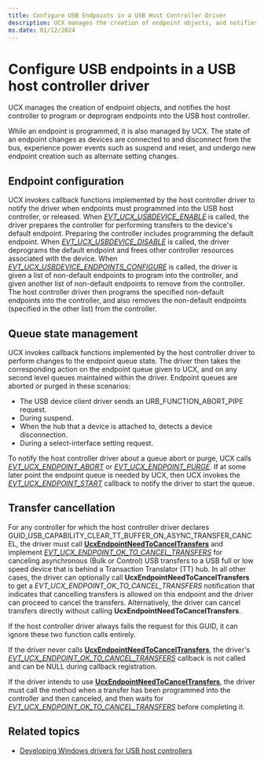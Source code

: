 ```yaml
---
title: Configure USB Endpoints in a USB Host Controller Driver
description: UCX manages the creation of endpoint objects, and notifies the host controller to program or deprogram endpoints into the USB host controller.
ms.date: 01/12/2024
---
```


# Configure USB endpoints in a USB host controller driver

UCX manages the creation of endpoint objects, and notifies the host controller to program or deprogram endpoints into the USB host controller.

While an endpoint is programmed, it is also managed by UCX. The state of an endpoint changes as devices are connected to and disconnect from the bus, experience power events such as suspend and reset, and undergo new endpoint creation such as alternate setting changes.

## Endpoint configuration

UCX invokes callback functions implemented by the host controller driver to notify the driver when endpoints must programmed into the USB host controller, or released. When *[EVT_UCX_USBDEVICE_ENABLE](/windows-hardware/drivers/ddi/ucxusbdevice/nc-ucxusbdevice-evt_ucx_usbdevice_enable)* is called, the driver prepares the controller for performing transfers to the device's default endpoint. Preparing the controller includes programming the default endpoint. When *[EVT_UCX_USBDEVICE_DISABLE](/windows-hardware/drivers/ddi/ucxusbdevice/nc-ucxusbdevice-evt_ucx_usbdevice_disable)* is called, the driver deprograms the default endpoint and frees other controller resources associated with the device. When *[EVT_UCX_USBDEVICE_ENDPOINTS_CONFIGURE](/windows-hardware/drivers/ddi/ucxusbdevice/nc-ucxusbdevice-evt_ucx_usbdevice_endpoints_configure)* is called, the driver is given a list of non-default endpoints to program into the controller, and given another list of non-default endpoints to remove from the controller. The host controller driver then programs the specified non-default endpoints into the controller, and also removes the non-default endpoints (specified in the other list) from the controller.

## Queue state management

UCX invokes callback functions implemented by the host controller driver to perform changes to the endpoint queue state. The driver then takes the corresponding action on the endpoint queue given to UCX, and on any second level queues maintained within the driver. Endpoint queues are aborted or purged in these scenarios:

- The USB device client driver sends an URB_FUNCTION_ABORT_PIPE request.
- During suspend.
- When the hub that a device is attached to, detects a device disconnection.
- During a select-interface setting request.

To notify the host controller driver about a queue abort or purge, UCX calls *[EVT_UCX_ENDPOINT_ABORT](/windows-hardware/drivers/ddi/ucxendpoint/nc-ucxendpoint-evt_ucx_endpoint_abort)* or *[EVT_UCX_ENDPOINT_PURGE](/windows-hardware/drivers/ddi/ucxendpoint/nc-ucxendpoint-evt_ucx_endpoint_purge)*. If at some later point the endpoint queue is needed by UCX, then UCX invokes the *[EVT_UCX_ENDPOINT_START](/windows-hardware/drivers/ddi/ucxendpoint/nc-ucxendpoint-evt_ucx_endpoint_start)* callback to notify the driver to start the queue.

## Transfer cancellation

For any controller for which the host controller driver declares GUID_USB_CAPABILITY_CLEAR_TT_BUFFER_ON_ASYNC_TRANSFER_CANCEL, the driver must call **[UcxEndpointNeedToCancelTransfers](/windows-hardware/drivers/ddi/ucxendpoint/nf-ucxendpoint-ucxendpointneedtocanceltransfers)** and implement *[EVT_UCX_ENDPOINT_OK_TO_CANCEL_TRANSFERS](/windows-hardware/drivers/ddi/ucxendpoint/nc-ucxendpoint-evt_ucx_endpoint_ok_to_cancel_transfers)* for canceling asynchronous (Bulk or Control) USB transfers to a USB full or low speed device that is behind a Transaction Translator (TT) hub. In all other cases, the driver can optionally call **UcxEndpointNeedToCancelTransfers** to get a *EVT_UCX_ENDPOINT_OK_TO_CANCEL_TRANSFERS* notification that indicates that cancelling transfers is allowed on this endpoint and the driver can proceed to cancel the transfers. Alternatively, the driver can cancel transfers directly without calling **UcxEndpointNeedToCancelTransfers**.

If the host controller driver always fails the request for this GUID, it can ignore these two function calls entirely.

If the driver never calls **[UcxEndpointNeedToCancelTransfers](/windows-hardware/drivers/ddi/ucxendpoint/nf-ucxendpoint-ucxendpointneedtocanceltransfers)**, the driver's *[EVT_UCX_ENDPOINT_OK_TO_CANCEL_TRANSFERS](/windows-hardware/drivers/ddi/ucxendpoint/nc-ucxendpoint-evt_ucx_endpoint_ok_to_cancel_transfers)* callback is not called and can be NULL during callback registration.

If the driver intends to use **[UcxEndpointNeedToCancelTransfers](/windows-hardware/drivers/ddi/ucxendpoint/nf-ucxendpoint-ucxendpointneedtocanceltransfers)**, the driver must call the method when a transfer has been programmed into the controller and then canceled, and then waits for *[EVT_UCX_ENDPOINT_OK_TO_CANCEL_TRANSFERS](/windows-hardware/drivers/ddi/ucxendpoint/nc-ucxendpoint-evt_ucx_endpoint_ok_to_cancel_transfers)* before completing it.

## Related topics

- [Developing Windows drivers for USB host controllers](developing-windows-drivers-for-usb-host-controllers.md)
